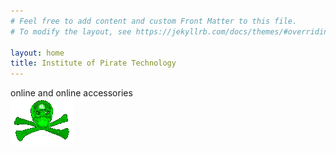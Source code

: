 ```yaml
---
# Feel free to add content and custom Front Matter to this file.
# To modify the layout, see https://jekyllrb.com/docs/themes/#overriding-theme-defaults

layout: home
title: Institute of Pirate Technology
---
```


<div class="waitforit">
online and online accessories
</div>

<div class="cover">
<img id="skull" src="/assets/img/skull.gif">
</div>